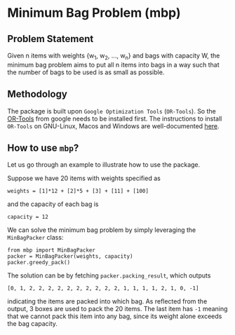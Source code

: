 # Minimum Bag Problem (mbp)

## Problem Statement
Given n items with weights {w<sub>1</sub>, w<sub>2</sub>, ..., w<sub>n</sub>} and bags with capacity W, the minimum bag problem aims to put all n items into bags in a way such that the number of bags to be used is as small as possible.

## Methodology 
The package is built upon `Google Optimization Tools` (`OR-Tools`). So the [OR-Tools](https://developers.google.com/optimization/) from google needs to be installed first. The instructions to install `OR-Tools` on GNU-Linux, Macos and Windows are well-documented [here](https://developers.google.com/optimization/install/python/).




## How to use `mbp`?
Let us go through an example to illustrate how to use the package.

Suppose we have 20 items with weights specified as 
```
weights = [1]*12 + [2]*5 + [3] + [11] + [100]
```
and the capacity of each bag is
```
capacity = 12
```

We can solve the minimum bag problem by simply leveraging the `MinBagPacker` class:
```
from mbp import MinBagPacker
packer = MinBagPacker(weights, capacity)
packer.greedy_pack()
```

The solution can be by fetching ```packer.packing_result```, which outputs
```
[0, 1, 2, 2, 2, 2, 2, 2, 2, 2, 2, 2, 1, 1, 1, 1, 2, 1, 0, -1]
```
indicating the items are packed into which bag. As reflected from the output, 3 boxes are used to pack the 20 items. The last item has `-1` meaning that we cannot pack this item into any bag, since its weight alone exceeds the bag capacity. 

